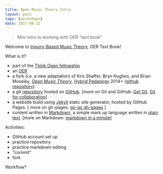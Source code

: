 ```yaml
---
title: Open Music Theory Intro
layout: post
tags: [workshops]
date: 2017-08-15
---
```


> Mini intro to working with OER "text book"

Welcome to [Inquiry-Based Music Theory](https://smbutterfield.github.io/ibmt17-18/), OER Text Book!

What is it?

- part of the [Think Open fellowship](https://open.lib.uidaho.edu/)
- an [OER](https://en.wikipedia.org/wiki/Open_educational_resources)
- a fork (i.e. a new adaptation) of Kris Shaffer, Bryn Hughes, and Brian Moseley, [*Open Music Theory*](http://openmusictheory.com/), [Hybrid Pedagogy](http://www.digitalpedagogylab.com/hybridped/) 2014+ ([github repository](https://github.com/openmusictheory/openmusictheory.github.io)).
- a git [repository](https://github.com/smbutterfield/ibmt17-18) hosted on [GitHub](https://github.com/). [more on Git and GitHub: [Get Git](https://uidaholib.github.io/get-git/), [Git for collaboration](https://evanwill.github.io/_drafts/notes/git-collaboration.html)]
- a website build using [Jekyll](http://jekyllrb.com/) static site generator, hosted by GitHub Pages. [ more on gh-pages: [go-go gh-pages](https://evanwill.github.io/go-go-ghpages/) ]
- content written in [Markdown](https://daringfireball.net/projects/markdown/), a simple mark up language written in [plain text](https://en.wikipedia.org/wiki/Plain_text). [more on Markdown: [markdown in a minute](https://evanwill.github.io/_drafts/notes/markdown-minute.html)]

Activities:

- GitHub account set up
- practice repository
- practice markdown editing
- "commit"
- fork

Workflow?
